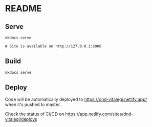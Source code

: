 # README

## Serve

```
mkdocs serve

# Site is available on http://127.0.0.1:8000
```

## Build

```
mkdocs serve
```

## Deploy

Code will be automatically deployed to <https://dnd-vitalegi.netlify.app/> when it's pushed to master.

Check the status of CI/CD on <https://app.netlify.com/sites/dnd-vitalegi/deploys>
